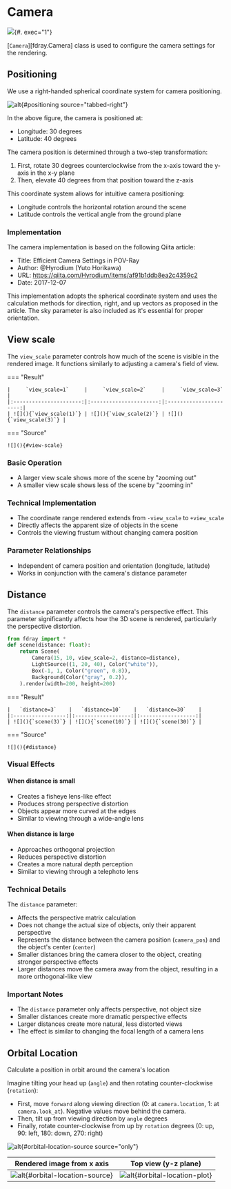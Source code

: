 # Camera

![](tutorial/camera.ipynb){#. exec="1"}

[`Camera`][fdray.Camera] class is used to configure the camera settings
for the rendering.

## Positioning

We use a right-handed spherical coordinate system for camera
positioning.

![alt](){#positioning source="tabbed-right"}

In the above figure, the camera is positioned at:

- Longitude: 30 degrees
- Latitude: 40 degrees

The camera position is determined through a two-step transformation:

1. First, rotate 30 degrees counterclockwise from the x-axis toward
   the y-axis in the x-y plane
2. Then, elevate 40 degrees from that position toward the z-axis

This coordinate system allows for intuitive camera positioning:

- Longitude controls the horizontal rotation around the scene
- Latitude controls the vertical angle from the ground plane

### Implementation

The camera implementation is based on the following Qiita article:

- Title: Efficient Camera Settings in POV-Ray
- Author: @Hyrodium (Yuto Horikawa)
- URL: <https://qiita.com/Hyrodium/items/af91b1ddb8ea2c4359c2>
- Date: 2017-12-07

This implementation adopts the spherical coordinate system and uses
the calculation methods for direction, right, and up vectors as
proposed in the article. The sky parameter is also included as it's
essential for proper orientation.

## View scale

The `view_scale` parameter controls how much of the scene is visible
in the rendered image. It functions similarly to adjusting a camera's
field of view.

=== "Result"

    |     `view_scale=1`     |     `view_scale=2`     |     `view_scale=3`     |
    |:----------------------:|:----------------------:|:----------------------:|
    | ![](){`view_scale(1)`} | ![](){`view_scale(2)`} | ![](){`view_scale(3)`} |

=== "Source"

    ![](){#view-scale}

### Basic Operation

- A larger view scale shows more of the scene by "zooming out"
- A smaller view scale shows less of the scene by "zooming in"

### Technical Implementation

- The coordinate range rendered extends from `-view_scale` to `+view_scale`
- Directly affects the apparent size of objects in the scene
- Controls the viewing frustum without changing camera position

### Parameter Relationships

- Independent of camera position and orientation (longitude, latitude)
- Works in conjunction with the camera's distance parameter

## Distance

The `distance` parameter controls the camera's perspective effect.
This parameter significantly affects how the 3D scene is rendered,
particularly the perspective distortion.

```python .md#distance
from fdray import *
def scene(distance: float):
    return Scene(
        Camera(15, 10, view_scale=2, distance=distance),
        LightSource((1, 20, 40), Color("white")),
        Box(-1, 1, Color("green", 0.8)),
        Background(Color("gray", 0.2)),
    ).render(width=200, height=200)
```

=== "Result"

    |   `distance=3`    |   `distance=10`    |   `distance=30`    |
    |:-----------------:|:------------------:|:------------------:|
    | ![](){`scene(3)`} | ![](){`scene(10)`} | ![](){`scene(30)`} |

=== "Source"

    ![](){#distance}

### Visual Effects

#### When distance is small

- Creates a fisheye lens-like effect
- Produces strong perspective distortion
- Objects appear more curved at the edges
- Similar to viewing through a wide-angle lens

#### When distance is large

- Approaches orthogonal projection
- Reduces perspective distortion
- Creates a more natural depth perception
- Similar to viewing through a telephoto lens

### Technical Details

The `distance` parameter:

- Affects the perspective matrix calculation
- Does not change the actual size of objects, only their apparent
  perspective
- Represents the distance between the camera position (`camera_pos`) and
  the object's center (`center`)
- Smaller distances bring the camera closer to the object, creating
  stronger perspective effects
- Larger distances move the camera away from the object, resulting in a
  more orthogonal-like view

### Important Notes

- The `distance` parameter only affects perspective, not object size
- Smaller distances create more dramatic perspective effects
- Larger distances create more natural, less distorted views
- The effect is similar to changing the focal length of a camera lens

## Orbital Location

Calculate a position in orbit around the camera's location

Imagine tilting your head up (`angle`) and then rotating
counter-clockwise (`rotation`):

- First, move `forward` along viewing direction (0: at `camera.location`,
  1: at `camera.look_at`). Negative values move behind the camera.
- Then, tilt up from viewing direction by `angle` degrees
- Finally, rotate counter-clockwise from up by `rotation` degrees
  (0: up, 90: left, 180: down, 270: right)

![alt](tutorial/camera.ipynb){#orbital-location-source source="only"}

|     Rendered image from x axis     |       Top view (y-z plane)       |
|:----------------------------------:|:--------------------------------:|
| ![alt](){#orbital-location-source} | ![alt](){#orbital-location-plot} |

